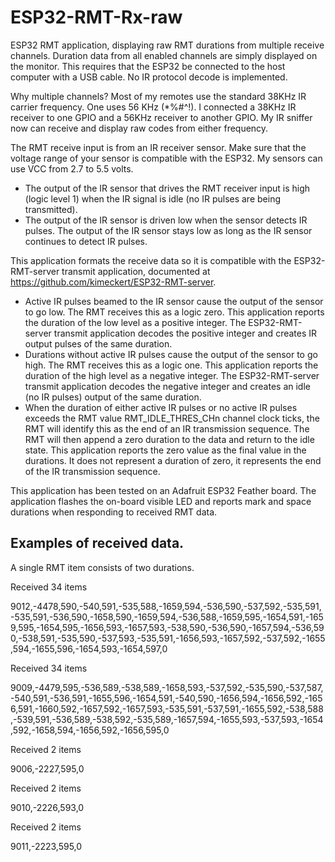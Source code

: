 # ESP32-RMT-Rx-raw
ESP32 RMT application, displaying raw RMT durations from multiple receive channels.
Duration data from all enabled channels are simply displayed on the monitor.
This requires that the ESP32 be connected to the host computer with a USB cable.
No IR protocol decode is implemented.

Why multiple channels? Most of my remotes use the standard 38KHz IR carrier frequency. One uses 56 KHz (*%#^!). I connected a 38KHz IR receiver to one GPIO and a 56KHz receiver to another GPIO. My IR sniffer now can receive and display raw codes from either frequency.

The RMT receive input is from an IR receiver sensor. Make sure that the voltage range of your sensor is compatible with the ESP32. My sensors can use VCC from 2.7 to 5.5 volts.
* The output of the IR sensor that drives the RMT receiver input is high (logic level 1) when the IR signal is idle (no IR pulses are being transmitted).
* The output of the IR sensor is driven low when the sensor detects IR pulses.  The output of the IR sensor stays low as long as the IR sensor continues to detect IR pulses.

This application formats the receive data so it is compatible with the ESP32-RMT-server transmit application, documented at https://github.com/kimeckert/ESP32-RMT-server.
* Active IR pulses beamed to the IR sensor cause the output of the sensor to go low. The RMT receives this as a logic zero. This application reports the duration of the low level as a positive integer. The ESP32-RMT-server transmit application decodes the positive integer and creates IR output pulses of the same duration.
* Durations without active IR pulses cause the output of the sensor to go high. The RMT receives this as a logic one. This application reports the duration of the high level as a negative integer. The ESP32-RMT-server transmit application decodes the negative integer and creates an idle (no IR pulses) output of the same duration.
* When the duration of either active IR pulses or no active IR pulses exceeds the RMT value RMT_IDLE_THRES_CHn channel clock ticks, the RMT will identify this as the end of an IR transmission sequence. The RMT will then append a zero duration to the data and return to the idle state.  This application reports the zero value as the final value in the durations.  It does not represent a duration of zero, it represents the end of the IR transmission sequence.

This application has been tested on an Adafruit ESP32 Feather board.
The application flashes the on-board visible LED and reports mark and space durations when responding to received RMT data.

## Examples of received data.
A single RMT item consists of two durations.<br />

  Received 34 items  
  
9012,-4478,590,-540,591,-535,588,-1659,594,-536,590,-537,592,-535,591,-535,591,-536,590,-1658,590,-1659,594,-536,588,-1659,595,-1654,591,-1659,595,-1654,595,-1656,593,-1657,593,-538,590,-536,590,-1657,594,-536,590,-538,591,-535,590,-537,593,-535,591,-1656,593,-1657,592,-537,592,-1655,594,-1655,596,-1654,593,-1654,597,0

  Received 34 items  
  
9009,-4479,595,-536,589,-538,589,-1658,593,-537,592,-535,590,-537,587,-540,591,-536,591,-1655,596,-1654,591,-540,590,-1656,594,-1656,592,-1656,591,-1660,592,-1657,592,-1657,593,-535,591,-537,591,-1655,592,-538,588,-539,591,-536,589,-538,592,-535,589,-1657,594,-1655,593,-537,593,-1654,592,-1658,594,-1656,592,-1656,595,0

  Received 2 items  
  
9006,-2227,595,0

  Received 2 items  
  
9010,-2226,593,0

  Received 2 items  
  
9011,-2223,595,0
